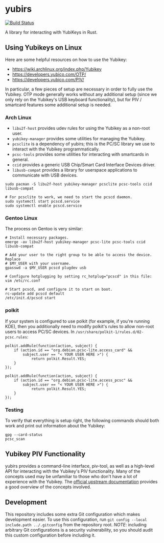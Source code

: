 # yubirs

[![Build Status](https://travis-ci.org/CmdrMoozy/yubirs.svg?branch=master)](https://travis-ci.org/CmdrMoozy/yubirs)

A library for interacting with YubiKeys in Rust.

## Using Yubikeys on Linux

Here are some helpful resources on how to use the Yubikey:

- https://wiki.archlinux.org/index.php/Yubikey
- https://developers.yubico.com/OTP/
- https://developers.yubico.com/PIV/

In particular, a few pieces of setup are necessary in order to fully use the Yubikey. OTP mode generally works without any additional setup (since we only rely on the Yubikey's USB keyboard functionality), but for PIV / smartcard features some additional setup is needed.

### Arch Linux

- `libu2f-host` provides udev rules for using the Yubikey as a non-root user.
- `yubikey-manager` provides some utilities for managing the Yubikey.
- `pcsclite` is a dependency of yubirs; this is the PC/SC library we use to interact with the Yubikey programmatically.
- `pcsc-tools` provides some utilities for interacting with smartcards in general.
- `ccid` provides a generic USB Chip/Smart Card Interface Devices driver.
- `libusb-compat` provides a library for userspace applications to communicate with USB devices.

```shell
sudo pacman -S libu2f-host yubikey-manager pcsclite pcsc-tools ccid libusb-compat

# For pcsclite to work, we need to start the pcscd daemon.
sudo systemctl start pcscd.service
sudo systemctl enable pcscd.service
```

### Gentoo Linux

The process on Gentoo is very similar:

```shell
# Install necessary packages.
emerge -av libu2f-host yubikey-manager pcsc-lite pcsc-tools ccid libusb-compat

# Add your user to the right group to be able to access the device. Replace
# $MY_USER with your username.
gpasswd -a $MY_USER pcscd plugdev usb

# Configure hotplugging by setting rc_hotplug="pcscd" in this file:
vim /etc/rc.conf

# Start pcscd, and configure it to start on boot.
rc-update add pcscd default
/etc/init.d/pcscd start
```

### polkit

If your system is configured to use polkit (for example, if you're running KDE), then you additionally need to modify polkit's rules to allow non-root users to access PC/SC devices. In `/usr/share/polkit-1/rules.d/02-pcsc.rules`:

```
polkit.addRule(function(action, subject) {
    if (action.id == "org.debian.pcsc-lite.access_card" &&
        subject.user == "< YOUR USER HERE >") {
            return polkit.Result.YES;
    }
});

polkit.addRule(function(action, subject) {
    if (action.id == "org.debian.pcsc-lite.access_pcsc" &&
        subject.user == "< YOUR USER HERE >") {
            return polkit.Result.YES;
    }
});
```

### Testing

To verify that everything is setup right, the following commands should both work and print out information about the Yubikey:

```shell
gpg --card-status
pcsc_scan
```

## Yubikey PIV Functionality

yubirs provides a command-line interface, piv-tool, as well as a high-level API for interacting with the Yubikey's PIV functionality. Many of the concepts used may be unfamiliar to those who don't have a lot of experience with the Yubikey. The [official upstream documentation](https://developers.yubico.com/PIV/Introduction/YubiKey_and_PIV.html) provides a good overview of the concepts involved.

## Development

This repository includes some extra Git configuration which makes development easier. To use this configuration, run `git config --local include.path ../.gitconfig` from the repository root. *NOTE*: including arbitrary Git configurations is a security vulnerability, so you should audit this custom configuration before including it.
